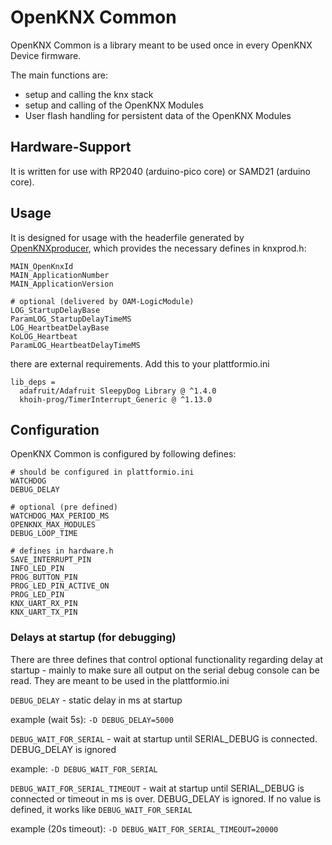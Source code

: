 # OpenKNX Common

OpenKNX Common is a library meant to be used once in every OpenKNX Device firmware.

The main functions are:
- setup and calling the knx stack
- setup and calling of the OpenKNX Modules
- User flash handling for persistent data of the OpenKNX Modules

## Hardware-Support

It is written for use with RP2040 (arduino-pico core) or SAMD21 (arduino core).

## Usage

It is designed for usage with the headerfile generated by [OpenKNXproducer](https://github.com/OpenKNX/OpenKNXproducer), which provides the necessary defines in knxprod.h:
```
MAIN_OpenKnxId
MAIN_ApplicationNumber
MAIN_ApplicationVersion

# optional (delivered by OAM-LogicModule)
LOG_StartupDelayBase
ParamLOG_StartupDelayTimeMS
LOG_HeartbeatDelayBase
KoLOG_Heartbeat
ParamLOG_HeartbeatDelayTimeMS
```

there are external requirements. Add this to your plattformio.ini 
```
lib_deps = 
  adafruit/Adafruit SleepyDog Library @ ^1.4.0
  khoih-prog/TimerInterrupt_Generic @ ^1.13.0
```

## Configuration
OpenKNX Common is configured by following defines:

```
# should be configured in plattformio.ini
WATCHDOG
DEBUG_DELAY

# optional (pre defined)
WATCHDOG_MAX_PERIOD_MS
OPENKNX_MAX_MODULES
DEBUG_LOOP_TIME

# defines in hardware.h
SAVE_INTERRUPT_PIN
INFO_LED_PIN
PROG_BUTTON_PIN
PROG_LED_PIN_ACTIVE_ON
PROG_LED_PIN
KNX_UART_RX_PIN
KNX_UART_TX_PIN
```

### Delays at startup (for debugging)

There are three defines that control optional functionality regarding delay at startup - mainly to make sure all output on the serial debug console can be read. They are meant to be used in the plattformio.ini

`DEBUG_DELAY` - static delay in ms at startup

example (wait 5s): `-D DEBUG_DELAY=5000`


`DEBUG_WAIT_FOR_SERIAL` - wait at startup until SERIAL_DEBUG is connected. DEBUG_DELAY is ignored

example: `-D DEBUG_WAIT_FOR_SERIAL`


`DEBUG_WAIT_FOR_SERIAL_TIMEOUT` - wait at startup until SERIAL_DEBUG is connected or timeout in ms is over. DEBUG_DELAY is ignored. If no value is defined, it works like `DEBUG_WAIT_FOR_SERIAL`

example (20s timeout): `-D DEBUG_WAIT_FOR_SERIAL_TIMEOUT=20000`